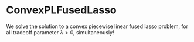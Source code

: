 # ConvexPLFusedLasso
We solve the solution to a convex piecewise linear fused lasso problem, for all tradeoff parameter $\lambda > 0$, simultaneously!
